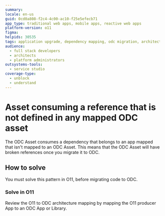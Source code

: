 ```yaml
---
summary:
locale: en-us
guid: 0cd0a808-f2c4-4c00-ac10-f25e5efecb71
app_type: traditional web apps, mobile apps, reactive web apps
platform-version: o11
figma:
helpids: 30535
tags: application upgrade, dependency mapping, odc migration, architecture mapping, outsystems platform
audience:
  - full stack developers
  - architects
  - platform administrators
outsystems-tools:
  - service studio
coverage-type:
  - unblock
  - understand
---
```


# Asset consuming a reference that is not defined in any mapped ODC asset

The ODC Asset consumes a dependency that belongs to an app mapped that isn't mapped to an ODC Asset.
This means that the ODC Asset will have broken references once you migrate it to ODC.

## How to solve

You must solve this pattern in O11, before migrating code to ODC.

### Solve in O11

Review the O11 to ODC architecture mapping by mapping the O11 producer App to an ODC App or Library.
